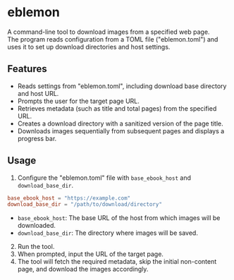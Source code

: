 # eblemon

A command-line tool to download images from a specified web page.  
The program reads configuration from a TOML file ("eblemon.toml") and uses it to set up download directories and host settings.

## Features

- Reads settings from "eblemon.toml", including download base directory and host URL.
- Prompts the user for the target page URL.
- Retrieves metadata (such as title and total pages) from the specified URL.
- Creates a download directory with a sanitized version of the page title.
- Downloads images sequentially from subsequent pages and displays a progress bar.

## Usage

1. Configure the "eblemon.toml" file with `base_ebook_host` and `download_base_dir`.

```toml
base_ebook_host = "https://example.com"
download_base_dir = "/path/to/download/directory"
```

- `base_ebook_host`: The base URL of the host from which images will be downloaded.
- `download_base_dir`: The directory where images will be saved.

2. Run the tool.
3. When prompted, input the URL of the target page.
4. The tool will fetch the required metadata, skip the initial non-content page, and download the images accordingly.
